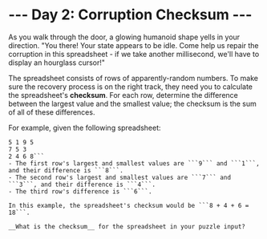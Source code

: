 # --- Day 2: Corruption Checksum ---
As you walk through the door, a glowing humanoid shape yells in your direction. "You there! Your state appears to be
idle. Come help us repair the corruption in this spreadsheet - if we take another millisecond, we'll have to display an
hourglass cursor!"

The spreadsheet consists of rows of apparently-random numbers. To make sure the recovery process is on the right track,
they need you to calculate the spreadsheet's __checksum__. For each row, determine the difference between the largest
value and the smallest value; the checksum is the sum of all of these differences.

For example, given the following spreadsheet:

```
5 1 9 5
7 5 3
2 4 6 8```
- The first row's largest and smallest values are ```9``` and ```1```, and their difference is ```8```.
- The second row's largest and smallest values are ```7``` and ```3```, and their difference is ```4```.
- The third row's difference is ```6```.

In this example, the spreadsheet's checksum would be ```8 + 4 + 6 = 18```.

__What is the checksum__ for the spreadsheet in your puzzle input?
